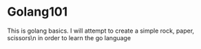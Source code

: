 # Golang101

This is golang basics. I will attempt to create a simple rock, paper, scissors\n
in order to learn the go language


